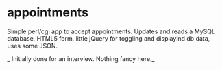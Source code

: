# appointments

Simple perl/cgi app to accept appointments. Updates and reads a MySQL database, HTML5 form, little jQuery for toggling and displayind db data, uses some JSON.

_ Initially done for an interview. Nothing fancy here._
